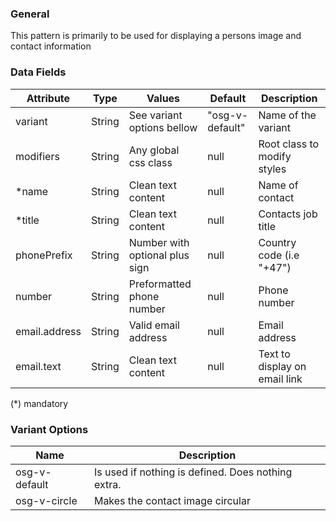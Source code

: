 ### General
This pattern is primarily to be used for displaying a persons image and contact information

### Data Fields
| Attribute | Type | Values | Default | Description |
|---|---|---|---|---|
| variant | String | See variant options bellow | "osg-v-default" | Name of the variant |
| modifiers | String | Any global css class | null | Root class to modify styles |
| *name | String | Clean text content | null | Name of contact |
| *title | String | Clean text content | null | Contacts job title |
| phonePrefix | String | Number with optional plus sign | null | Country code (i.e "+47") |
| number | String | Preformatted phone number | null | Phone number |
| email.address | String | Valid email address | null | Email address |
| email.text | String | Clean text content | null | Text to display on email link |

(*) mandatory

### Variant Options
| Name | Description |
|------|-------------|
| osg-v-default | Is used if nothing is defined. Does nothing extra. |
| osg-v-circle | Makes the contact image circular |
